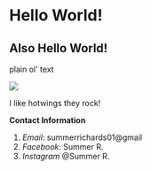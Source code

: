 # Hello World!

## Also Hello World!

plain ol' text


![](https://img.sndimg.com/food/image/upload/w_412,h_294,c_fill,fl_progressive,q_80/v1/img/recipes/51/97/5/pic5L61hj.jpg)

I like hotwings they rock!

**Contact Information**
1. _Email_: summerrichards01@gmail
2. _Facebook_: Summer R.
3. _Instagram_ @Summer R.
